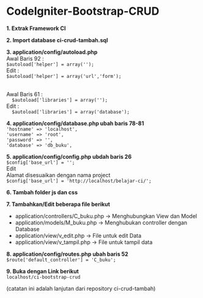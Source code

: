 # CodeIgniter-Bootstrap-CRUD

**1. Extrak Framework CI**

**2. Import database ci-crud-tambah.sql**

**3. application/config/autoload.php**
  <br>Awal Baris 92 :
  <br>`$autoload['helper'] = array('');`
  <br>Edit :
  <br>`$autoload['helper'] = array('url','form');`

  <br>Awal Baris 61 :
  <br>`  $autoload['libraries'] = array('');`
  <br>Edit :
  <br>`  $autoload['libraries'] = array('database');`

**4. application/config/database.php ubah baris 78-81**
  <br>`'hostname' => 'localhost',`
  <br>`'username' => 'root',`
  <br>`'password' => '',`
  <br>`'database' => 'db_buku',`

**5. application/config/config.php ubdah baris 26**
  <br>`$config['base_url'] = '';`
  <br>Edit
  <br>Alamat disesuaikan dengan nama project
  <br>`$config['base_url'] = 'http://localhost/belajar-ci/';`

**6. Tambah folder js dan css**

  **7. Tambahkan/Edit beberapa file berikut**
  - application/controllers/C_buku.php -> Menghubungkan View dan Model
  - application/models/M_buku.php -> Menghubukan controller dengan Database
  - application/view/v_edit.php -> File untuk edit Data
  - application/view/v_tampil.php -> File untuk tampil data 

  **8. application/config/routes.php ubah baris 52**
  <br>`$route['default_controller'] = 'C_buku';`

  **9. Buka dengan Link berikut**
  <br>`localhost/ci-bootstrap-crud`

  (catatan ini adalah lanjutan dari repository ci-crud-tambah)
